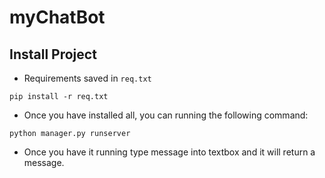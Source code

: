 # myChatBot

## Install Project

* Requirements saved in `req.txt`

``` 
pip install -r req.txt
``` 

* Once you have installed all, you can running the following command:

``` 
python manager.py runserver
``` 

* Once you have it running type message into textbox and it will return a message.

